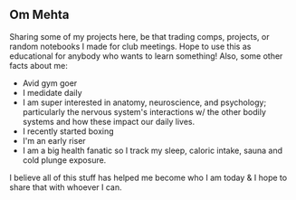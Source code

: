 ## Om Mehta

Sharing some of my projects here, be that trading comps, projects, or random notebooks I made for club meetings. Hope to use this as educational for anybody who wants to learn something! Also, some other facts about me:

- Avid gym goer 
- I medidate daily
- I am super interested in anatomy, neuroscience, and psychology; particularly the nervous system's interactions w/ the other bodily systems and how these impact our daily lives.
- I recently started boxing
- I'm an early riser
- I am a big health fanatic so I track my sleep, caloric intake, sauna and cold plunge exposure.

I believe all of this stuff has helped me become who I am today & I hope to share that with whoever I can.
